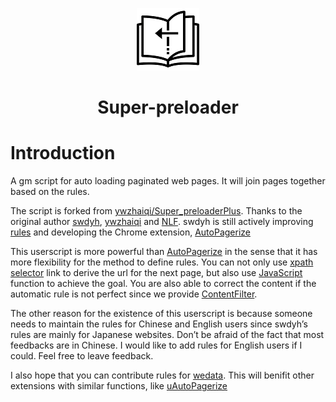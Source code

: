 <p align="center" class="logo-img">
    <img src="/logo.png" alt="logo" width="100">
</p>
<h1 align="center" class="logo-text">Super-preloader</h1>

# Introduction

A gm script for auto loading paginated web pages. It will join pages together based on the rules.

The script is forked from [ywzhaiqi/Super_preloaderPlus](https://github.com/ywzhaiqi/userscript/tree/master/scripts/Super_preloaderPlus). Thanks to the original author [swdyh](https://github.com/swdyh), [ywzhaiqi](https://github.com/ywzhaiqi/userscript/tree/master/scripts/Super_preloaderPlus) and [NLF](http://userscripts-mirror.org/scripts/show/84937). swdyh is still actively improving [rules](http://wedata.net/databases/AutoPagerize/items) and developing the Chrome extension, [AutoPagerize](https://addons.mozilla.org/en-US/firefox/addon/autopagerize/)

This userscript is more powerful than [AutoPagerize](https://addons.mozilla.org/en-US/firefox/addon/autopagerize/) in the sense that it has more flexibility for the method to define rules. You can not only use [xpath selector](https://developer.mozilla.org/en-US/docs/Web/XPath) link to derive the url for the next page, but also use [JavaScript](https://en.wikipedia.org/wiki/JavaScript) function to achieve the goal. You are also able to correct the content if the automatic rule is not perfect since we provide [ContentFilter]().

The other reason for the existence of this userscript is because someone needs to maintain the rules for Chinese and English users since swdyh’s rules are mainly for Japanese websites. Don’t be afraid of the fact that most feedbacks are in Chinese. I would like to add rules for English users if I could. Feel free to leave feedback.

I also hope that you can contribute rules for [wedata](http://wedata.net/databases/AutoPagerize/items). This will benifit other extensions with similar functions, like [uAutoPagerize](https://addons.mozilla.org/en-US/firefox/addon/uautopagerize)
